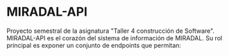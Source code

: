 # MIRADAL-API
Proyecto semestral de la asignatura "Taller 4 construcción de Software". MIRADAL-API es el corazón del sistema de información de MIRADAL. Su rol principal es exponer un conjunto de endpoints que permitan:
